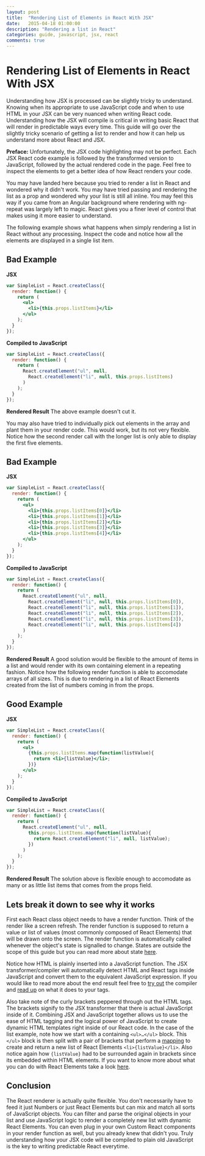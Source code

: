 ```yaml
---
layout: post
title:  "Rendering List of Elements in React With JSX"
date:   2015-04-18 01:00:00
description: "Rendering a list in React"
categories: guide, javascript, jsx, react
comments: true
---
```


# Rendering List of Elements in React With JSX

Understanding how JSX is processed can be slightly tricky to understand. Knowing when its appropriate to use JavaScript code and when to use HTML in your JSX can be very nuanced when writing React code. Understanding how the JSX will compile is critical in writing basic React that will render in predictable ways every time. This guide will go over the slightly tricky scenario of getting a list to render and how it can help us understand more about React and JSX.

**Preface:** Unfortunately, the JSX code highlighting may not be perfect. Each JSX React code example is followed by the transformed version to JavaScript, followed by the actual rendered code in the page. Feel free to inspect the elements to get a better idea of how React renders your code.

You may have landed here because you tried to render a list in React and wondered why it didn't work. You may have tried passing and rendering the list as a prop and wondered why your list is still all inline. You may feel this way if you came from an Angular background where rendering with ng-repeat was largely left to magic. React gives you a finer level of control that makes using it more easier to understand.

The following example shows what happens when simply rendering a list in React without any processing. Inspect the code and notice how all the elements are displayed in a single list item.

## Bad Example

**JSX**
```jsx
var SimpleList = React.createClass({
  render: function() {
    return (
      <ul>
        <li>{this.props.listItems}</li>
      </ul>
    );
  }
});
```

**Compiled to JavaScript**
```javascript
var SimpleList = React.createClass({
  render: function() {
    return (
      React.createElement("ul", null,
        React.createElement("li", null, this.props.listItems)
      )
    );
  }
});
```

**Rendered Result**
The above example doesn't cut it.

You may also have tried to individually pick out elements in the array and plant them in your render code. This would work, but its not very flexible. Notice how the second render call with the longer list is only able to display the first five elements.

## Bad Example

**JSX**
```jsx
var SimpleList = React.createClass({
  render: function() {
    return (
      <ul>
        <li>{this.props.listItems[0]}</li>
        <li>{this.props.listItems[1]}</li>
        <li>{this.props.listItems[2]}</li>
        <li>{this.props.listItems[3]}</li>
        <li>{this.props.listItems[4]}</li>
      </ul>
    );
  }
});
```

**Compiled to JavaScript**
```javascript
var SimpleList = React.createClass({
  render: function() {
    return (
      React.createElement("ul", null,
        React.createElement("li", null, this.props.listItems[0]),
        React.createElement("li", null, this.props.listItems[1]),
        React.createElement("li", null, this.props.listItems[2]),
        React.createElement("li", null, this.props.listItems[3]),
        React.createElement("li", null, this.props.listItems[4])
      )
    );
  }
});
```

**Rendered Result**
A good solution would be flexible to the amount of items in a list and would render with its own containing element in a repeating fashion. Notice how the following render function is able to accomodate arrays of all sizes. This is due to rendering in a list of React Elements created from the list of numbers coming in from the props.

## Good Example

**JSX**
```jsx
var SimpleList = React.createClass({
  render: function() {
    return (
      <ul>
        {this.props.listItems.map(function(listValue){
          return <li>{listValue}</li>;
        })}
      </ul>
    );
  }
});
```

**Compiled to JavaScript**
```javascript
var SimpleList = React.createClass({
  render: function() {
    return (
      React.createElement("ul", null,
        this.props.listItems.map(function(listValue){
          return React.createElement("li", null, listValue);
        })
      )
    );
  }
});
```

**Rendered Result**
The solution above is flexible enough to accomodate as many or as little list items that comes from the props field.

## Lets break it down to see why it works

First each React class object needs to have a render function. Think of the render like a screen refresh. The render function is supposed to return a value or list of values (most commonly composed of React Elements) that will be drawn onto the screen. The render function is automatically called whenever the object's state is signalled to change. States are outside the scope of this guide but you can read more about state [here](https://facebook.github.io/react/docs/tutorial.html#reactive-state).

Notice how HTML is plainly inserted into a JavaScript function. The JSX transformer/compiler will automatically detect HTML and React tags inside JavaScript and convert them to the equivalent JavaScript expression. If you would like to read more about the end result feel free to [try out](https://facebook.github.io/react/jsx-compiler.html) the compiler and [read up](https://facebook.github.io/react/docs/jsx-in-depth.html) on what it does to your tags.

Also take note of the curly brackets peppered through out the HTML tags. The brackets signify to the JSX transformer that there is actual JavaScript inside of it. Combining JSX and JavaScript together allows us to use the ease of HTML tagging and the logical power of JavaScript to create dynamic HTML templates right inside of our React code. In the case of the list example, note how we start with a containing `<ul>…</ul>` block. This `</ul>` block is then split with a pair of brackets that perform a [mapping](https://developer.mozilla.org/en-US/docs/Web/JavaScript/Reference/Global_Objects/Array/map) to create and return a new list of React Elements `<li>{listValue}</li>`. Also notice again how `{listValue}` had to be surrounded again in brackets since its embedded within HTML elements. If you want to know more about what you can do with React Elements take a look [here](https://facebook.github.io/react/docs/top-level-api.html#react.createelement).

## Conclusion

The React renderer is actually quite flexible. You don't necessarily have to feed it just Numbers or just React Elements but can mix and match all sorts of JavaScript objects. You can filter and parse the original objects in your list and use JavaScript logic to render a completely new list with dynamic React Elements. You can even plug in your own Custom React components in your render function as well, but you already knew that didn't you. Truly understanding how your JSX code will be compiled to plain old JavaScript is the key to writing predictable React everytime.